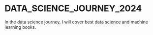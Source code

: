 # DATA_SCIENCE_JOURNEY_2024
In the data science journey, I will cover best data science and machine learning books.

